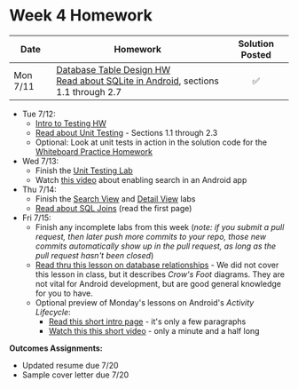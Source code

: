 # Week 4 Homework

| Date | Homework | Solution Posted |
| --- | --- |:---:|
| Mon 7/11 | [Database Table Design HW](https://github.com/ga-adi-nyc/Database-Table-Design-HW)<br>[Read about SQLite in Android](http://www.vogella.com/tutorials/AndroidSQLite/article.html), sections 1.1 through 2.7 | &#x2705; |

- Tue 7/12:
  - [Intro to Testing HW](https://github.com/ga-adi-nyc/Intro-To-Testing-HW)
  - [Read about Unit Testing](http://www.vogella.com/tutorials/JUnit/article.html) - Sections 1.1 through 2.3
  - Optional: Look at unit tests in action in the solution code for the [Whiteboard Practice Homework](https://github.com/ga-adi-nyc/Whiteboard-Practice-HW/blob/master/solution-code/src/MainTest.java)
- Wed 7/13:
  - Finish the [Unit Testing Lab](https://github.com/ga-adi-nyc/Unit-Testing-Lab)
  - Watch [this video](https://www.youtube.com/watch?v=9OWmnYPX1uc) about enabling search in an Android app
- Thu 7/14:
  - Finish the [Search View](https://github.com/ga-adi-nyc/Search-View-Lab) and [Detail View](https://github.com/ga-adi-nyc/Detail-View-Lab) labs
  - [Read about SQL Joins](http://www.sql-join.com/) (read the first page)
- Fri 7/15:
  - Finish any incomplete labs from this week (_note: if you submit a pull request, then later push more commits to your repo, those new commits automatically show up in the pull request, as long as the pull request hasn't been closed_)
  - [Read thru this lesson on database relationships](https://github.com/ga-adi-nyc/Course-Materials/tree/master/lessons/databases/database-relationships-lesson) - We did not cover this lesson in class, but it describes _Crow's Foot_ diagrams. They are not vital for Android development, but are good general knowledge for you to have.
  - Optional preview of Monday's lessons on Android's  _Activity Lifecycle_:
    - [Read this short intro page](https://developer.android.com/training/basics/activity-lifecycle/index.html) - it's only a few paragraphs
    - [Watch this this short video](https://www.youtube.com/watch?v=85MppyLJHz0) - only a minute and a half long

**Outcomes Assignments:**
  - Updated resume due 7/20
  - Sample cover letter due 7/20
